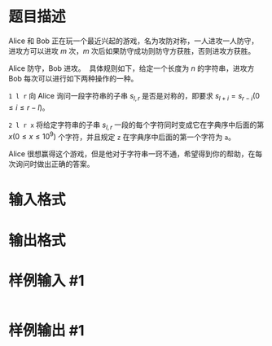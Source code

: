 # 题目描述

Alice 和 Bob 正在玩一个最近兴起的游戏，名为攻防对称，一人进攻一人防守，进攻方可以进攻 $m$ 次，$m$ 次后如果防守成功则防守方获胜，否则进攻方获胜。

Alice 防守，Bob 进攻。
​
具体规则如下，给定一个长度为 $n$ 的字符串，进攻方 Bob 每次可以进行如下两种操作的一种。

`1 l r` 向 Alice 询问一段字符串的子串 $s_{l, r}$ 是否是对称的，即要求 $s_{l + i} = s_{r - i} (0 \leq i \leq r - l)$。

`2 l r x` 将给定字符串的子串 $s_{l, r}$ 一段的每个字符同时变成它在字典序中后面的第 $x (0 \le x \le 10^9)$ 个字符，并且规定 `z` 在字典序中后面的第一个字符为 `a`。

Alice 很想赢得这个游戏，但是他对于字符串一窍不通，希望得到你的帮助，在每次询问时做出正确的答案。

# 输入格式



# 输出格式



# 样例输入 #1

```

```

# 样例输出 #1

```

```